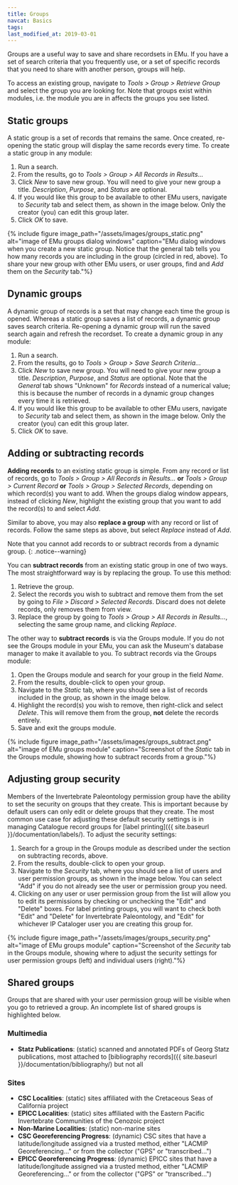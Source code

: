 ```yaml
---
title: Groups
navcat: Basics
tags:
last_modified_at: 2019-03-01
---
```

Groups are a useful way to save and share recordsets in EMu. If you have a set of search criteria that you frequently use, or a set of specific records that you need to share with another person, groups will help.

To access an existing group, navigate to *Tools > Group > Retrieve Group* and select the group you are looking for. Note that groups exist within modules, i.e. the module you are in affects the groups you see listed.

## Static groups

A static group is a set of records that remains the same. Once created, re-opening the static group will display the same records every time. To create a static group in any module:
1. Run a search.
1. From the results, go to *Tools > Group > All Records in Results...*
1. Click *New* to save new group. You will need to give your new group a title. *Description*, *Purpose*, and *Status* are optional.
1. If you would like this group to be available to other EMu users, navigate to *Security* tab and select them, as shown in the image below. Only the creator (you) can edit this group later.
1. Click *OK* to save.

{% include figure image_path="/assets/images/groups_static.png" alt="image of EMu groups dialog windows" caption="EMu dialog windows when you create a new static group. Notice that the general tab tells you how many records you are including in the group (circled in red, above). To share your new group with other EMu users, or user groups, find and *Add* them on the *Security* tab."%}

## Dynamic groups

A dynamic group of records is a set that may change each time the group is opened. Whereas a static group saves a list of records, a dynamic group saves search criteria. Re-opening a dynamic group will run the saved search again and refresh the recordset. To create a dynamic group in any module:
1. Run a search.
1. From the results, go to *Tools > Group > Save Search Criteria...*
1. Click *New* to save new group. You will need to give your new group a title. *Description*, *Purpose*, and *Status* are optional. Note that the *General* tab shows "Unknown" for *Records* instead of a numerical value; this is because the number of records in a dynamic group changes every time it is retrieved.
1. If you would like this group to be available to other EMu users, navigate to *Security* tab and select them, as shown in the image below. Only the creator (you) can edit this group later.
1. Click *OK* to save.

## Adding or subtracting records

**Adding records** to an existing static group is simple. From any record or list of records, go to *Tools > Group > All Records in Results...* **or** *Tools > Group > Current Record* **or** *Tools > Group > Selected Records*, depending on which record(s) you want to add. When the groups dialog window appears, instead of clicking *New*, highlight the existing group that you want to add the record(s) to and select *Add*.

Similar to above, you may also **replace a group** with any record or list of records. Follow the same steps as above, but select *Replace* instead of *Add*.

Note that you cannot add records to or subtract records from a dynamic group.
{: .notice--warning}

You can **subtract records** from an existing static group in one of two ways. The most straightforward way is by replacing the group. To use this method:
1. Retrieve the group.
1. Select the records you wish to subtract and remove them from the set by going to *File > Discard > Selected Records*. Discard does not delete records, only removes them from view.
1. Replace the group by going to *Tools > Group > All Records in Results...*, selecting the same group name, and clicking *Replace*.

The other way to **subtract records** is via the Groups module. If you do not see the Groups module in your EMu, you can ask the Museum's database manager to make it available to you. To subtract records via the Groups module:
1. Open the Groups module and search for your group in the field *Name*.
1. From the results, double-click to open your group.
1. Navigate to the *Static* tab, where you should see a list of records included in the group, as shown in the image below.
1. Highlight the record(s) you wish to remove, then right-click and select *Delete*. This will remove them from the group, **not** delete the records entirely.
1. Save and exit the groups module.

{% include figure image_path="/assets/images/groups_subtract.png" alt="image of EMu groups module" caption="Screenshot of the *Static* tab in the Groups module, showing how to subtract records from a group."%}

## Adjusting group security
Members of the Invertebrate Paleontology permission group have the ability to set the security on groups that they create. This is important because by default users can only edit or delete groups that they create. The most common use case for adjusting these default security settings is in managing Catalogue record groups for [label printing]({{ site.baseurl }}/documentation/labels/). To adjust the security settings:
1. Search for a group in the Groups module as described under the section on subtracting records, above.
1. From the results, double-click to open your group.
1. Navigate to the *Security* tab, where you should see a list of users and user permission groups, as shown in the image below. You can select "Add" if you do not already see the user or permission group you need.
1. Clicking on any user or user permission group from the list will allow you to edit its permissions by checking or unchecking the "Edit" and "Delete" boxes. For label printing groups, you will want to check both "Edit" and "Delete" for Invertebrate Paleontology, and "Edit" for whichever IP Cataloger user you are creating this group for.

{% include figure image_path="/assets/images/groups_security.png" alt="image of EMu groups module" caption="Screenshot of the *Security* tab in the Groups module, showing where to adjust the security settings for user permission groups (left) and individual users (right)."%}

## Shared groups

Groups that are shared with your user permission group will be visible when you go to retrieved a group. An incomplete list of shared groups is highlighted below.

### Multimedia

- **Statz Publications**: (static) scanned and annotated PDFs of Georg Statz publications, most attached to [bibliography records]({{ site.baseurl }}/documentation/bibliography/)  but not all

### Sites

- **CSC Localities**: (static) sites affiliated with the Cretaceous Seas of California project
- **EPICC Localities**: (static) sites affiliated with the Eastern Pacific Invertebrate Communities of the Cenozoic project
- **Non-Marine Localities**: (static) non-marine sites
- **CSC Georeferencing Progress**: (dynamic) CSC sites that have a latitude/longitude assigned via a trusted method, either "LACMIP Georeferencing..." or from the collector ("GPS" or "transcribed...")
- **EPICC Georeferencing Progress**: (dynamic) EPICC sites that have a latitude/longitude assigned via a trusted method, either "LACMIP Georeferencing..." or from the collector ("GPS" or "transcribed...")
